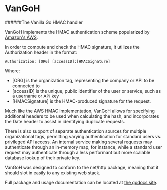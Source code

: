 VanGoH
======

######The Vanilla Go HMAC handler

VanGoH implements the HMAC authentication scheme popularized by [Amazon's AWS](http://docs.aws.amazon.com/AmazonS3/latest/dev/RESTAuthentication.html).

In order to compute and check the HMAC signature, it utilizes the Authorization header in the format:

    Authorization: [ORG] [accessID]:[HMACSignature]

Where:
 - [ORG] is the organization tag, representing the company or API to be connected to
 - [accessID] is the unique, public identifier of the user or service, such as a username or API key
 - [HMACSignature] is the HMAC-produced signature for the request.

Much like the AWS HMAC implementation, VanGoH allows for specifying additional headers to be used when calculating the hash, and incorporates the Date header to assist in identifying duplicate requests.

There is also support of separate authentication sources for multiple organizational tags, permitting varying authentication for standard users vs. privileged API access.  An internal service making several requests may authenticate through an in-memory map, for instance, while a standard user request may authenticate through a less performant but more scalable database lookup of their private key.

VanGoH was designed to conform to the net/http package, meaning that it should slot in easily to any existing web stack.

Full package and usage documentation can be located at [the godocs site](https://godoc.org/github.com/auroratechnologies/vangoh).
